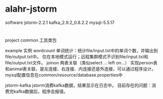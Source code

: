# alahr-jstorm
software
jstorm-2.2.1
kafka_2.9.2_0.8.2.2
mysql-5.5.17
#
project
common 工具类包

example 实例
wordcount
单词统计：统计file/input.txt中的单词个数，并输出到file/output.txt中。
仅在本地模式运行；远程集群模式不识别file/input.txt和file/output.txt文件。
joinon
两表关联（类似select ... left on...）
实现person表和animal表关联，是左连接、右连接、内连接还是外连接，可以通过程序设计。
mysql配置信息在common/resource/database.properties中

jstorm-kafka
jstorm消费kafka数据，结果显示在日志中。
目前存在的问题：消费完kafka数据后，程序会报错。



